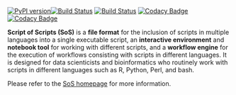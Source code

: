 [![PyPI version](https://badge.fury.io/py/sos.svg)](https://badge.fury.io/py/sos)[![Build Status](https://travis-ci.org/vatlab/SOS.svg?branch=master)](https://travis-ci.org/vatlab/SOS)
[![Build Status](https://ci.appveyor.com/api/projects/status/x092eusa0tta3msw?svg=true
)](https://ci.appveyor.com/project/BoPeng/sos)
[![Codacy Badge](https://api.codacy.com/project/badge/Grade/67b766a827fb491fa473032b4f70ebb7)](https://www.codacy.com/app/BoPeng/SOS?utm_source=github.com&amp;utm_medium=referral&amp;utm_content=vatlab/SOS&amp;utm_campaign=Badge_Grade)
[![Codacy Badge](https://api.codacy.com/project/badge/Coverage/67b766a827fb491fa473032b4f70ebb7)](https://www.codacy.com/app/BoPeng/SOS?utm_source=github.com&utm_medium=referral&utm_content=vatlab/SOS&utm_campaign=Badge_Coverage)

**Script of Scripts (SoS)** is a **file format** for the inclusion of
scripts in multiple languages into a single executable script, an
**interactive environment** and **notebook tool** for working with different scripts, and
a **workflow engine** for the execution of workflows consisting with scripts
in different languages. It is designed for data scienticists and bioinformatics who routinely work with scripts in different languages such as R, Python, Perl, and bash.

Please refer to the [SoS homepage](http://vatlab.github.io/SOS) for more information.
